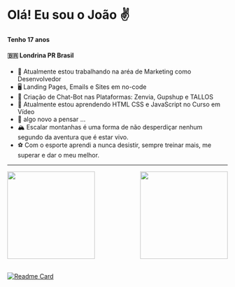 # Olá! Eu sou o João ✌

#### Tenho 17 anos
#### 🇧🇷 Londrina PR Brasil 

- 🔭 Atualmente estou trabalhando na aréa de Marketing como Desenvolvedor
- 🖥 Landing Pages, Emails e Sites em no-code
- 🤖 Criação de Chat-Bot nas Plataformas: Zenvia, Gupshup e TALLOS
- 🌱 Atualmente estou aprendendo HTML CSS e JavaScript no Curso em Vídeo
- 💬 algo novo a pensar ...
- 🏔️ Escalar montanhas é uma forma de não desperdiçar nenhum segundo da aventura que é estar vivo.
- ⚽ Com o esporte aprendi a nunca desistir, sempre treinar mais, me superar e dar o meu melhor.

<hr>

<a href="https://github.com/JoaohenriqueSql/github-readme-stats">
  <img height=200 align="center" src="https://github-readme-stats.vercel.app/api?username=JoaohenriqueSql&show_icons=true&theme=radical" />
</a>
<a href="https://github.com/JoaohenriqueSql/convoychat">
  <img height=200 align="right" src="https://github-readme-stats.vercel.app/api/top-langs?username=JoaohenriqueSql&layout=compact&langs_count=8&card_width=320&theme=radical" />
</a>

<br>
<br>

[![Readme Card](https://github-readme-stats.vercel.app/api/pin/?username=JoaohenriqueSql&repo=Projeto-Curso-em-Video&theme=radical)](https://github.com/JoaohenriqueSql/Projeto-Curso-em-Video)
